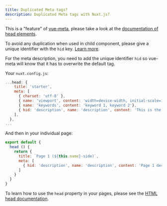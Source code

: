 ```yaml
---
title: Duplicated Meta tags?
description: Duplicated Meta tags with Nuxt.js?
---
```


This is a "feature" of [vue-meta](https://github.com/nuxt/vue-meta), please take a look at the [documentation of head elements](/guide/views#html-head).

<div class="Alert">

To avoid any duplication when used in child component, please give a unique identifier with the <code>hid</code> key. [Learn more](https://vue-meta.nuxtjs.org/api/#tagidkeyname).

</div>

For the meta description, you need to add the unique identifier `hid` so vue-meta will know that it has to overwrite the default tag.

Your `nuxt.config.js`:

```js
...head: {
    title: 'starter',
    meta: [
      { charset: 'utf-8' },
      { name: 'viewport', content: 'width=device-width, initial-scale=1' },
      { name: 'keywords', content: 'keyword 1, keyword 2'},
      { hid: 'description', name: 'description', content: 'This is the generic description.'}
    ],
  },
...
```

And then in your individual page:

```js
export default {
  head () {
    return {
      title: `Page 1 (${this.name}-side)`,
      meta: [
        { hid: 'description', name: 'description', content: 'Page 1 description' }
      ]
    }
  }
}
```

To learn how to use the `head` property in your pages, please see the [HTML head documentation](/guide/views#html-head).
